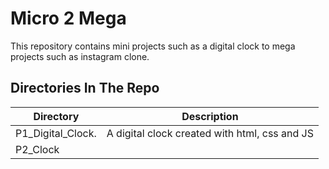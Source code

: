 # Micro 2 Mega
This repository contains mini projects such as a digital clock to mega projects such as instagram clone.

## Directories In The Repo
| Directory | Description |
| ----------| ------------|
| P1_Digital_Clock. | A digital clock created with html, css and JS |
| P2_Clock  |
